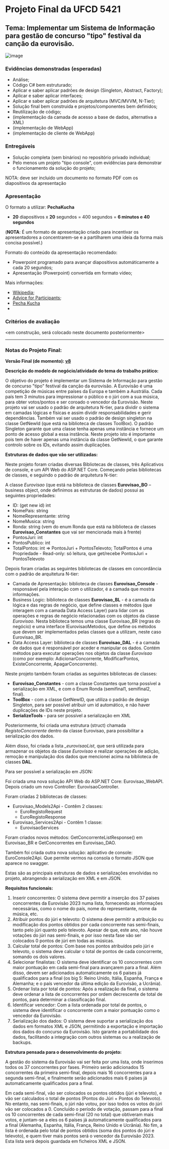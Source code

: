# Projeto Final da UFCD 5421

## Tema: Implementar um Sistema de Informação para gestão de concurso "tipo" festival da canção da eurovisão.

![image](https://github.com/RitAmaral/IntegracaoSistemasInformacao/assets/132366922/f1287a71-6e84-4375-a68b-eb19ddcab248)

### Evidências demonstradas (esperadas)

  - Análise;
  - Código C# bem estruturado;
  - Aplicar e saber aplicar padrões de design (Singleton, Abstract, Factory);
  - Aplicar e saber aplicar interfaces;
  - Aplicar e saber aplicar padrões de arquitetura (MVC/MVVM, N-Tier);
  - Solução final bem construida e projetos/componentes bem definidos;
  - Reutilização de código;
  - (implementação da camada de acesso a base de dados, alternativa a XML)
  - (implementação de WebApp)
  - (implementação de cliente de WebApp)

### Entregáveis

  - Solução completa (sem binários) no repositório privado individual;
  - Pelo menos um projeto "tipo console", com evidências para demonstrar o funcionamento da solução do projeto;
  
NOTA: deve ser incluido um documento no formato PDF com os diapositivos da apresentação

### Apresentação

O formato a utilizar: **PechaKucha** 
  - **20** diapositivos x **20** segundos = 400 segundos = **6 minutos e 40 segundos**

(**NOTA**: É um formato de apresentação criado para incentivar os apresentadores a concentrarem-se e a partilharem uma ideia da forma mais concisa possível.)

Formato do conteúdo da apresentação recomendado:
  - Powerpoint programado para avançar diapositivos automáticamente a cada 20 segundos;
  - Apresentação (Powerpoint) convertida em formato vídeo; 

Mais informações:
  - [Wikipedia](https://en.wikipedia.org/wiki/PechaKucha);
  - [Advice for Participants](https://www.ucc.ie/en/appsoc/resconf/conf/cst/criticalsocialthinkingstudentresearchinitiative2015/sym/pk/);
  - [Pecha Kucha](https://www.pechakucha.com)
  - 
   
### Critérios de avaliação

<em construção, será colocado neste documento posteriormente>

---

### Notas do Projeto Final:

**Versão Final (de momento): [v8](ProjFinal_Rita_v8)**

**Descrição do modelo de negócio/atividade do tema do trabalho prático:**

O objetivo do projeto é implementar um Sistema de Informação para gestão de concurso "tipo" festival da canção da eurovisão. A Eurovisão é uma competição de músicas entre países da Europa e também a Austrália. Cada país tem 3 minutos para impressionar o público e o júri com a sua música, para obter votos/pontos e ser coroado o vencedor da Eurovisão.
Neste projeto vai ser usado o padrão de arquitetura N-tier, para dividir o sistema em camadas lógicas e físicas e assim dividir responsabilidades e gerir dependências.  Também vai ser usado o padrão de design singleton na classe GetNewId (que está na biblioteca de classes ToolBox). O padrão Singleton garante que uma classe tenha apenas uma instância e fornece um ponto de acesso global a essa instância. Neste projeto isto é importante pois tem de haver apenas uma instância da classe GetNewId, o que garante controlo sobre os IDs, evitando assim duplicações. 

**Estruturas de dados que vão ser utilizadas:**

Neste projeto foram criadas diversas Bibliotecas de classes, três Aplicativos de console, e um API Web do ASP.NET Core. Começando pelas bibliotecas de classes, e seguindo o padrão de arquitetura N-tier:

A classe *Eurovisao* (que está na biblioteca de classes **Eurovisao_BO** – business object, onde definimos as estruturas de dados) possui as seguintes propriedades:  
- ID: (get new id) int
- NomePais: string
- NomeRepresentante: string
- NomeMusica: string
- Ronda:  string (vem do enum Ronda que está na biblioteca de classes **Eurovisao_Constantes** que vai ser mencionada mais à frente)
- PontosJuri: int
- PontosPublico: int
- TotalPontos: int => PontosJuri + PontosTelevoto; TotalPontos é uma Propriedade - Read-only: só leitura, que get/recebe PontosJuri + PontosTelevoto

Depois foram criadas as seguintes bibliotecas de classes em concordância com o padrão de arquitetura N-tier: 

- Camada de Apresentação: biblioteca de classes **Eurovisao_Console** - responsável pela interação com o utilizador, é a camada que mostra informações.
- Business Logic: biblioteca de classes **Eurovisao_BL** - é a camada da lógica e das regras de negócio, que define classes e métodos (que interagem com a camada Data Access Layer) para lidar com as operações e regras de negócio relacionadas com os objetos da classe *Eurovisao*. Nesta biblioteca temos uma classe Eurovisao_BR (regras do negócio) e uma interface IEurovisaoMetodos, que define os métodos que devem ser implementados pelas classes que a utilizam, neste caso Eurovisao_BR. 
- Data Access Layer: biblioteca de classes **Eurovisao_DAL** - é a camada de dados que é responsável por aceder e manipular os dados. Contém métodos para executar operações nos objetos da classe *Eurovisao* (como por exemplo: AdicionarConcorrente, ModificarPontos, ExisteConcorrente, ApagarConcorrente). 

Neste projeto também foram criadas as seguintes bibliotecas de classes: 
- **Eurovisao_Constantes** - com a classe Constantes que torna possível a serialização em XML, e com o Enum Ronda (semifinal1, semifinal2, final).
- **ToolBox** - com a classe GetNewID, que utiliza o padrão de design Singleton, para ser possível atribuir um id automático, e não haver duplicações de IDs neste projeto.
- **SerializeTools** - para ser possível a serialização em XML

Posteriormente, foi criada uma estrutura (struct) chamada *RegistoConcorrente* dentro da classe Eurovisao, para possibilitar a serialização dos dados. 

Além disso, foi criada a lista *_eurovisaoList*, que será utilizada para armazenar os objetos da classe *Eurovisao* e realizar operações de adição, remoção e manipulação dos dados que mencionei acima na biblioteca de classes **DAL**. 

Para ser possível a serialização em JSON: 

Foi criada uma nova solução API Web do ASP.NET Core: Eurovisao_WebAPI. Depois criado um novo Controller: EurovisaoController.  

Foram criadas 2 bibliotecas de classes: 
- Eurovisao_Models2Api - Contêm 2 classes:
  - EuroRegistoRequest
  - EuroRegistoResponse
- Eurovisao_Services2Api - Contêm 1 classe:
  - EurovisaoServices 

Foram criados novos métodos: GetConcorrenteListResponse() em Eurovisao_BR e GetConcorrentes em Eurovisao_DAO. 

Também foi criada outra nova solução: aplicativo de console: EuroConsole2Api. Que permite vermos na consola o formato JSON que aparece no swagger.  

Estas são as principais estruturas de dados e serializações envolvidas no projeto, abrangendo a serialização em XML e em JSON. 


**Requisitos funcionais:** 

1. Inserir concorrentes: O sistema deve permitir a inserção dos 37 países concorrentes da Eurovisão 2023 numa lista, fornecendo as informações necessárias, como o nome do país, nome do representante, nome da música, etc.
2. Atribuir pontos do júri e televoto: O sistema deve permitir a atribuição ou modificação dos pontos obtidos por cada concorrente nas semi-finais, tanto pelo júri quanto pelo televoto. Apesar de que, este ano, não houve votações do júri nas semi-finais, e por isso nesta fase vão ser colocados 0 pontos de júri em todas as músicas.
3. Calcular total de pontos: Com base nos pontos atribuídos pelo júri e televoto, o sistema deve calcular o total de pontos de cada concorrente, somando os dois valores.
4. Selecionar finalistas: O sistema deve identificar os 10 concorrentes com maior pontuação em cada semi-final para avançarem para a final. Além disso, devem ser adicionados automaticamente os 6 países já qualificados para a final (os big 5: Reino Unido, Itália, Espanha, França e Alemanha; e o país vencedor da última edição da Eurovisão, a Ucrânia).
5. Ordenar lista por total de pontos: Após a realização da final, o sistema deve ordenar a lista de concorrentes por ordem decrescente de total de pontos, para determinar a classificação final.
6. Identificar vencedor: Com a lista ordenada por total de pontos, o sistema deve identificar o concorrente com a maior pontuação como o vencedor da Eurovisão.
7. Serialização dos dados: O sistema deve suportar a serialização dos dados em formatos XML e JSON, permitindo a exportação e importação dos dados do concurso da Eurovisão. Isto garante a portabilidade dos dados, facilitando a integração com outros sistemas ou a realização de backups. 

**Estrutura pensada para o desenvolvimento do projeto:**

A gestão do sistema da Eurovisão vai ser feita por uma lista, onde inserimos todos os 37 concorrentes por fases. Primeiro serão adicionados 15 concorrentes da primeira semi-final, depois mais 16 concorrentes para a segunda semi-final, e finalmente serão adicionados mais 6 países já automaticamente qualificados para a final.  

Em cada semi-final, vão ser colocados os pontos obtidos (júri e televoto), e vão ser calculados o total de pontos (Pontos do Júri + Pontos do Televoto). No entanto, nas semi-finais, o júri não votou, por isso todos os votos do júri vão ser colocados a 0. Concluído o período de votação, passam para a final os 10 concorrentes de cada semi-final (20 no total) que obtiveram mais votos, e juntam-se a eles os 6 países já automaticamente qualificados para a final (Alemanha, Espanha, Itália, França, Reino Unido e Ucrânia). No fim, a lista é ordenada pelo total de pontos obtidos (soma dos pontos do júri e televoto), e quem tiver mais pontos será o vencedor da Eurovisão 2023. Esta lista será depois guardada em ficheiros XML e JSON. 
